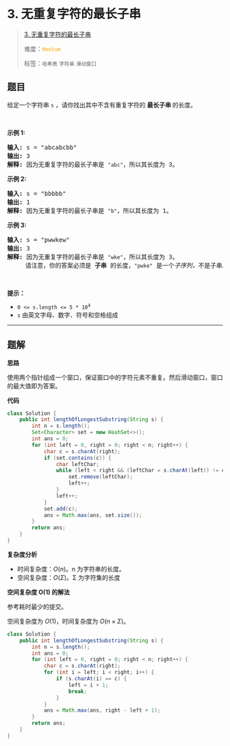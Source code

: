 # 3. 无重复字符的最长子串

> [3. 无重复字符的最长子串](https://leetcode.cn/problems/longest-substring-without-repeating-characters/)
>
> 难度：<font color=orange>`Medium`</font>
>
> 标签：`哈希表` `字符串` `滑动窗口`

## 题目

<p>给定一个字符串 <code>s</code> ，请你找出其中不含有重复字符的&nbsp;<strong>最长子串&nbsp;</strong>的长度。</p>

<p>&nbsp;</p>

<p><strong>示例&nbsp;1:</strong></p>

<pre>
<strong>输入: </strong>s = "abcabcbb"
<strong>输出: </strong>3 
<strong>解释:</strong> 因为无重复字符的最长子串是 <code>"abc"</code>，所以其长度为 3。
</pre>

<p><strong>示例 2:</strong></p>

<pre>
<strong>输入: </strong>s = "bbbbb"
<strong>输出: </strong>1
<strong>解释: </strong>因为无重复字符的最长子串是 <code>"b"</code>，所以其长度为 1。
</pre>

<p><strong>示例 3:</strong></p>

<pre>
<strong>输入: </strong>s = "pwwkew"
<strong>输出: </strong>3
<strong>解释: </strong>因为无重复字符的最长子串是&nbsp;<code>"wke"</code>，所以其长度为 3。
&nbsp;    请注意，你的答案必须是 <strong>子串 </strong>的长度，<code>"pwke"</code>&nbsp;是一个<em>子序列，</em>不是子串。
</pre>

<p>&nbsp;</p>

<p><strong>提示：</strong></p>

<ul>
	<li><code>0 &lt;= s.length &lt;= 5 * 10<sup>4</sup></code></li>
	<li><code>s</code>&nbsp;由英文字母、数字、符号和空格组成</li>
</ul>


--------------------

## 题解

**思路**

使用两个指针组成一个窗口，保证窗口中的字符元素不重复。然后滑动窗口，窗口的最大值即为答案。

**代码**

```java
class Solution {
    public int lengthOfLongestSubstring(String s) {
        int n = s.length();
        Set<Character> set = new HashSet<>();
        int ans = 0;
        for (int left = 0, right = 0; right < n; right++) {
            char c = s.charAt(right);
            if (set.contains(c)) {
                char leftChar;
                while (left < right && (leftChar = s.charAt(left)) != c) {
                    set.remove(leftChar);
                    left++;
                }
                left++;
            }
            set.add(c);
            ans = Math.max(ans, set.size());
        }
        return ans;
    }
}
```

**复杂度分析**

- 时间复杂度：$O(n)$。n 为字符串的长度。
- 空间复杂度：$O(Σ)$。Σ 为字符集的长度

**空间复杂度 O(1) 的解法**

参考耗时最少的提交。

空间复杂度为 $O(1)$，时间复杂度为 $O(n \times Σ)$。

```java
class Solution {
    public int lengthOfLongestSubstring(String s) {
        int n = s.length();
        int ans = 0;
        for (int left = 0, right = 0; right < n; right++) {
            char c = s.charAt(right);
            for (int i = left; i < right; i++) {
                if (s.charAt(i) == c) {
                    left = i + 1;
                    break;
                }
            }
            ans = Math.max(ans, right - left + 1);
        }
        return ans;
    }
}
```